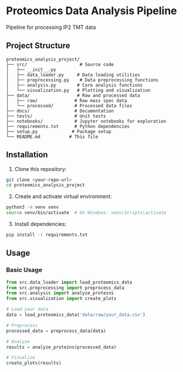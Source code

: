 # Proteomics Data Analysis Pipeline

Pipeline for processing IP2 TMT data

## Project Structure

```
proteomics_analysis_project/
├── src/                    # Source code
│   ├── __init__.py
│   ├── data_loader.py     # Data loading utilities
│   ├── preprocessing.py    # Data preprocessing functions
│   ├── analysis.py        # Core analysis functions
│   └── visualization.py   # Plotting and visualization
├── data/                  # Raw and processed data
│   ├── raw/              # Raw mass spec data
│   └── processed/        # Processed data files
├── docs/                 # Documentation
├── tests/                # Unit tests
├── notebooks/            # Jupyter notebooks for exploration
├── requirements.txt      # Python dependencies
├── setup.py             # Package setup
└── README.md           # This file
```

## Installation

1. Clone this repository:
```bash
git clone <your-repo-url>
cd proteomics_analysis_project
```

2. Create and activate virtual environment:
```bash
python3 -m venv venv
source venv/bin/activate  # On Windows: venv\Scripts\activate
```

3. Install dependencies:
```bash
pip install -r requirements.txt
```

## Usage

### Basic Usage

```python
from src.data_loader import load_proteomics_data
from src.preprocessing import preprocess_data
from src.analysis import analyze_proteins
from src.visualization import create_plots

# Load your data
data = load_proteomics_data('data/raw/your_data.csv')

# Preprocess
processed_data = preprocess_data(data)

# Analyze
results = analyze_proteins(processed_data)

# Visualize
create_plots(results)
```

